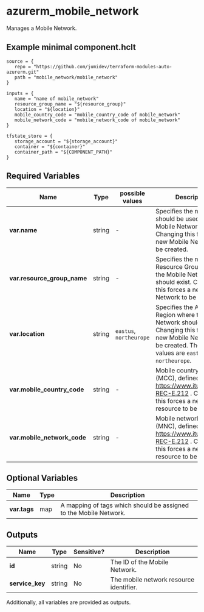 # azurerm_mobile_network

Manages a Mobile Network.

## Example minimal component.hclt

```hcl
source = {
   repo = "https://github.com/jumidev/terraform-modules-auto-azurerm.git" 
   path = "mobile_network/mobile_network" 
}

inputs = {
   name = "name of mobile_network" 
   resource_group_name = "${resource_group}" 
   location = "${location}" 
   mobile_country_code = "mobile_country_code of mobile_network" 
   mobile_network_code = "mobile_network_code of mobile_network" 
}

tfstate_store = {
   storage_account = "${storage_account}" 
   container = "${container}" 
   container_path = "${COMPONENT_PATH}" 
}

```

## Required Variables

| Name | Type |  possible values |  Description |
| ---- | --------- |  ----------- | ----------- |
| **var.name** | string |  -  |  Specifies the name which should be used for this Mobile Network. Changing this forces a new Mobile Network to be created. | 
| **var.resource_group_name** | string |  -  |  Specifies the name of the Resource Group where the Mobile Network should exist. Changing this forces a new Mobile Network to be created. | 
| **var.location** | string |  `eastus`, `northeurope`  |  Specifies the Azure Region where the Mobile Network should exist. Changing this forces a new Mobile Network to be created. The possible values are `eastus` and `northeurope`. | 
| **var.mobile_country_code** | string |  -  |  Mobile country code (MCC), defined in https://www.itu.int/rec/T-REC-E.212 . Changing this forces a new resource to be created. | 
| **var.mobile_network_code** | string |  -  |  Mobile network code (MNC), defined in https://www.itu.int/rec/T-REC-E.212 . Changing this forces a new resource to be created. | 

## Optional Variables

| Name | Type |  Description |
| ---- | --------- |  ----------- |
| **var.tags** | map |  A mapping of tags which should be assigned to the Mobile Network. | 



## Outputs

| Name | Type | Sensitive? | Description |
| ---- | ---- | --------- | --------- |
| **id** | string | No  | The ID of the Mobile Network. | 
| **service_key** | string | No  | The mobile network resource identifier. | 

Additionally, all variables are provided as outputs.
